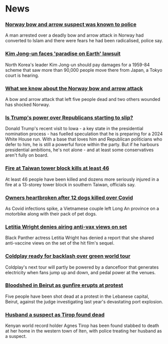 # News
### [Norway bow and arrow suspect was known to police](https://www.bbc.com/news/world-europe-58910794)
A man arrested over a deadly bow and arrow attack in Norway had converted to Islam and there were fears he had been radicalised, police say.
### [Kim Jong-un faces 'paradise on Earth' lawsuit](https://www.bbc.com/news/world-asia-58911236)
North Korea's leader Kim Jong-un should pay damages for a 1959-84 scheme that saw more than 90,000 people move there from Japan, a Tokyo court is hearing.
### [What we know about the Norway bow and arrow attack](https://www.bbc.com/news/world-europe-58910709)
A bow and arrow attack that left five people dead and two others wounded has shocked Norway.
### [Is Trump's power over Republicans starting to slip?](https://www.bbc.com/news/world-us-canada-58904507)
Donald Trump's recent visit to Iowa - a key state in the presidential nomination process - has fuelled speculation that he is preparing for a 2024 White House run. With a base that loves him and Republican politicians who defer to him, he is still a powerful force within the party. But if he harbours presidential ambitions, he's not alone - and at least some conservatives aren't fully on board.
### [Fire at Taiwan tower block kills at least 46](https://www.bbc.com/news/world-asia-58887760)
At least 46 people have been killed and dozens more seriously injured in a fire at a 13-storey tower block in southern Taiwan, officials say.
### [Owners heartbroken after 12 dogs killed over Covid](https://www.bbc.com/news/world-asia-58894320)
As Covid infections spike, a Vietnamese couple left Long An province on a motorbike along with their pack of pet dogs. 
### [Letitia Wright denies airing anti-vax views on set](https://www.bbc.com/news/entertainment-arts-58911699)
Black Panther actress Letitia Wright has denied a report that she shared anti-vaccine views on the set of the hit film's sequel.
### [Coldplay ready for backlash over green world tour](https://www.bbc.com/news/entertainment-arts-58898766)
Coldplay's next tour will partly be powered by a dancefloor that generates electricity when fans jump up and down, and pedal power at the venues.
### [Bloodshed in Beirut as gunfire erupts at protest](https://www.bbc.com/news/world-middle-east-58901611)
Five people have been shot dead at a protest in the Lebanese capital, Beirut, against the judge investigating last year's devastating port explosion.
### [Husband a suspect as Tirop found dead](https://www.bbc.com/sport/africa/58896494)
Kenyan world record holder Agnes Tirop has been found stabbed to death at her home in the western town of Iten, with police treating her husband as a suspect.  
